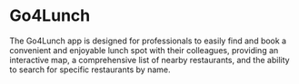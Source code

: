 # Go4Lunch


The Go4Lunch app is designed for professionals to easily find and book a convenient and enjoyable lunch spot with their colleagues, providing an interactive map, a comprehensive list of nearby restaurants, and the ability to search for specific restaurants by name.
